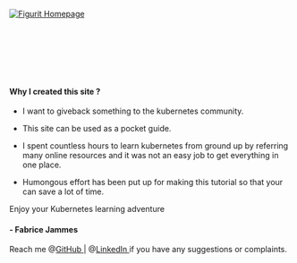 

[//]: #
<p>
<div style="float: left">
<a href="http://k8s-school.fr/"><img alt="Figurit Homepage" src="http://k8s-school.fr/images/logo.svg" /></a>
</div>
</p>
<br>
<br>
<br>
<br>
<br>
<br>
<br>


#### Why I created this site ?
- I want to giveback something to the kubernetes community.

- This site can be used as a pocket guide.

- I spent countless hours to learn kubernetes from ground up by referring many online resources  and it was not an easy job to get everything in one place.

- Humongous effort has been put up for making this tutorial so that your can save a lot of time.

Enjoy your Kubernetes learning adventure <i class="fas fa-heart"></i>

#### - Fabrice Jammes 
Reach me @[GitHub <i class='fa fa-github'></i>](https://github.com/fjammes) |
@[LinkedIn <i class='fab fa-fw fa-linkedin'></i>](https://www.linkedin.com/in/fabrice-jammes-5b29b042/)
if you have any suggestions or complaints.
